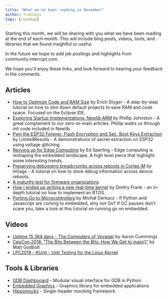 ```yaml
---
title: "What we've been reading in November"
author: francois
tags: [roundup]
---
```


<!-- excerpt start -->
Starting this month, we will be sharing with you what we have been reading at
the end of each month. This will include blog posts, videos, tools, and
libraries that we found insightful or useful.
<!-- excerpt end -->

In the future we hope to add job postings and highlights from
community.interrupt.com.

We hope you'll enjoy these links, and look forward to hearing your feedback in
the comments.

## Articles

* [How to Optimize Code and RAM
  Size](https://mcuoneclipse.com/2019/08/17/tutorial-how-to-optimize-code-and-ram-size/)
by Erich Styger - A step-by-step tutorial on how to slim down default projects
to save RAM and code space. Focused on the Eclipse IDE.
* [Exploring Startup Implementations: Newlib
  ARM](https://embeddedartistry.com/blog/2019/04/17/exploring-startup-implementations-newlib-arm) by Phillip Johnston - A great complement to our zero-to-main articles. Phillip walks us through init code included in Newlib.
* [Pwn the ESP32 Forever: Flash Encryption and Sec. Boot Keys Extraction](https://limitedresults.com/2019/11/pwn-the-esp32-forever-flash-encryption-and-sec-boot-keys-extraction/) by LimitedResults - A demonstrations of secret extraction on ESP32 using voltage glitching.
* [Revving up for Edge
  Computing](https://semiengineering.com/revving-up-for-edge-computing/) by Ed
Sperling - Edge computing is reshaping the embedded landscape. A high level
piece that highlight some interesting trends.
* [Preserving debugging breadcrumbs across reboots in Cortex-M](http://m0agx.eu/2018/08/18/preserving-debugging-breadcrumbs-across-reboots-in-cortex-m/)
  by m0agx - A tutorial on how to store debug information across device reboots.
* [A maturity test for firmware organizations](http://www.electronvector.com/blog/a-maturity-test-for-firmware-organizations)
* [How I ended up writing a new real-time kernel](https://dmitryfrank.com/articles/how_i_ended_up_writing_my_own_kernel) by
  Dmitry Frank - an in-depth tutorial on how to implement an RTOS.
* [Porting Go to
  Microcontrollers](https://embeddedgo.github.io/2019/11/19/porting_go_to_microcontrollers_part1.html)
by Michał Derkacz - if Python and Javascript are coming to embedded, why not Go?
If GC pauses don't scare you, take a look at this tutorial on running go on
embedded.

## Videos

* [Uptime 15,364 days - The Computers of Voyager](https://www.youtube.com/watch?v=H62hZJVqs2o) by Aaron Cummings
* [CppCon 2018: “The Bits Between the Bits: How We Get to main()”](https://www.youtube.com/watch?v=dOfucXtyEsU) by Matt Godbolt 
* [LPC2019 - KUnit - Unit Testing for the Linux Kernel](https://www.youtube.com/watch?v=507n-t0sfcU)

## Tools & Libraries

* [GDB Dashbooard](https://github.com/cyrus-and/gdb-dashboard) - Modular visual interface for GDB in Python
* [Embedded Graphics](https://github.com/jamwaffles/embedded-graphics) - Graphics library for embedded applications
* [Hippomocks](https://github.com/dascandy/hippomocks) - Single-header mocking framework.

